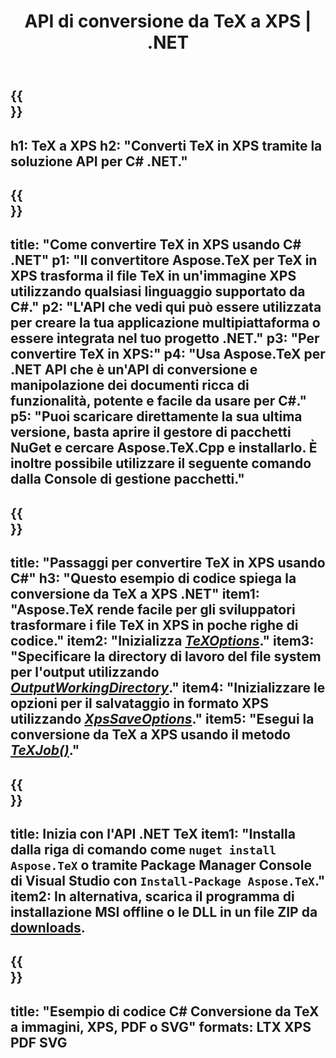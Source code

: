 ﻿---
translation: true
template: /_templates/_conversion-child-net.md
title: API di conversione da TeX a XPS | .NET
description: Funzionalità di conversione da TeX a XPS. Integra questa libreria .NET in loco nel tuo progetto o usa applicazioni multipiattaforma per convertire TeX in XPS.
keywords: da tex a xps api net, tex2xps integra c#
url: /net/conversion/tex-to-xps/
family: tex
platformtag: net
feature: conversion
informat: TEX
outformat: XPS
otherformats: BMP PNG JPEG TIFF SVG PDF
---


{{<section banner>}}
---
h1: TeX a XPS
h2: "Converti TeX in XPS tramite la soluzione API per C# .NET."
---

{{<section overview>}}
---
title: "Come convertire TeX in XPS usando C# .NET"
p1: "Il convertitore Aspose.TeX per TeX in XPS trasforma il file TeX in un'immagine XPS utilizzando qualsiasi linguaggio supportato da C#."
p2: "L'API che vedi qui può essere utilizzata per creare la tua applicazione multipiattaforma o essere integrata nel tuo progetto .NET."
p3: "Per convertire TeX in XPS:"
p4: "Usa Aspose.TeX per .NET API che è un'API di conversione e manipolazione dei documenti ricca di funzionalità, potente e facile da usare per C#."
p5: "Puoi scaricare direttamente la sua ultima versione, basta aprire il gestore di pacchetti NuGet e cercare Aspose.TeX.Cpp e installarlo. È inoltre possibile utilizzare il seguente comando dalla Console di gestione pacchetti."
---

{{<section feature1>}}
---
title: "Passaggi per convertire TeX in XPS usando C#"
h3: "Questo esempio di codice spiega la conversione da TeX a XPS .NET"
item1: "Aspose.TeX rende facile per gli sviluppatori trasformare i file TeX in XPS in poche righe di codice."
item2: "Inizializza [*TeXOptions*](https://reference.aspose.com/tex/net/aspose.tex/texoptions/)."
item3: "Specificare la directory di lavoro del file system per l'output utilizzando [*OutputWorkingDirectory*](https://reference.aspose.com/tex/net/aspose.tex/texoptions/outputworkingdirectory/)."
item4: "Inizializzare le opzioni per il salvataggio in formato XPS utilizzando [*XpsSaveOptions*](https://reference.aspose.com/tex/net/aspose.tex.presentation.image/xpssaveoptions/)."
item5: "Esegui la conversione da TeX a XPS usando il metodo [*TeXJob()*](https://reference.aspose.com/tex/net/aspose.tex/texjob/)."
---

{{<section feature2>}}
---
title: Inizia con l'API .NET TeX
item1: "Installa dalla riga di comando come ```nuget install Aspose.TeX``` o tramite Package Manager Console di Visual Studio con ```Install-Package Aspose.TeX```."
item2: In alternativa, scarica il programma di installazione MSI offline o le DLL in un file ZIP da [downloads](https://releases.aspose.com/tex/net).
---

{{<section widget>}}
---
title: "Esempio di codice C# Conversione da TeX a immagini, XPS, PDF o SVG"
formats: LTX XPS PDF SVG
---